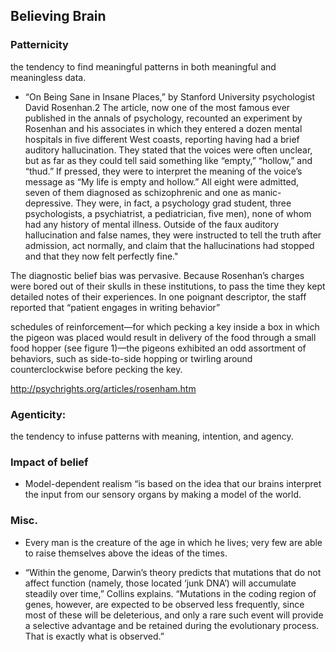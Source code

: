 ## Believing Brain

### Patternicity

the tendency to find meaningful patterns in both meaningful and meaningless data.

* “On Being Sane in Insane Places,” by Stanford University psychologist David Rosenhan.2 The article, now one of the most famous ever published in the annals of psychology, recounted an experiment by Rosenhan and his associates in which they entered a dozen mental hospitals in five different West coasts, reporting having had a brief auditory hallucination. They stated that the voices were often unclear, but as far as they could tell said something like “empty,” “hollow,” and “thud.” If pressed, they were to interpret the meaning of the voice’s message as “My life is empty and hollow.” All eight were admitted, seven of them diagnosed as schizophrenic and one as manic-depressive. They were, in fact, a psychology grad student, three psychologists, a psychiatrist, a pediatrician, five men), none of whom had any history of mental illness. Outside of the faux auditory hallucination and false names, they were instructed to tell the truth after admission, act normally, and claim that the hallucinations had stopped and that they now felt perfectly fine."

The diagnostic belief bias was pervasive. Because Rosenhan’s charges were bored out of their skulls in these institutions, to pass the time they kept detailed notes of their experiences. In one poignant descriptor, the staff reported that “patient engages in writing behavior”

schedules of reinforcement—for which pecking a key inside a box in which the pigeon was placed would result in delivery of the food through a small food hopper (see figure 1)—the pigeons exhibited an odd assortment of behaviors, such as side-to-side hopping or twirling around counterclockwise before pecking the key.


http://psychrights.org/articles/rosenham.htm

### Agenticity:

the tendency to infuse patterns with meaning, intention, and agency.

### Impact of belief

* Model-dependent realism “is based on the idea that our brains interpret the input from our sensory organs by making a model of the world.

### Misc.

* Every man is the creature of the age in which he lives; very few are able to raise themselves above the ideas of the times.

* “Within the genome, Darwin’s theory predicts that mutations that do not affect function (namely, those located ‘junk DNA’) will accumulate steadily over time,” Collins explains. “Mutations in the coding region of genes, however, are expected to be observed less frequently, since most of these will be deleterious, and only a rare such event will provide a selective advantage and be retained during the evolutionary process. That is exactly what is observed.”
